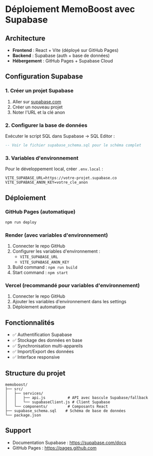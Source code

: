 # Déploiement MemoBoost avec Supabase

## Architecture

- **Frontend** : React + Vite (déployé sur GitHub Pages)
- **Backend** : Supabase (auth + base de données)
- **Hébergement** : GitHub Pages + Supabase Cloud

## Configuration Supabase

### 1. Créer un projet Supabase
1. Aller sur [supabase.com](https://supabase.com)
2. Créer un nouveau projet
3. Noter l'URL et la clé anon

### 2. Configurer la base de données
Exécuter le script SQL dans Supabase → SQL Editor :

```sql
-- Voir le fichier supabase_schema.sql pour le schéma complet
```

### 3. Variables d'environnement
Pour le développement local, créer `.env.local` :
```
VITE_SUPABASE_URL=https://votre-projet.supabase.co
VITE_SUPABASE_ANON_KEY=votre_cle_anon
```

## Déploiement

### GitHub Pages (automatique)
```bash
npm run deploy
```

### Render (avec variables d'environnement)
1. Connecter le repo GitHub
2. Configurer les variables d'environnement :
   - `VITE_SUPABASE_URL`
   - `VITE_SUPABASE_ANON_KEY`
3. Build command : `npm run build`
4. Start command : `npm start`

### Vercel (recommandé pour variables d'environnement)
1. Connecter le repo GitHub
2. Ajouter les variables d'environnement dans les settings
3. Déploiement automatique

## Fonctionnalités

- ✅ Authentification Supabase
- ✅ Stockage des données en base
- ✅ Synchronisation multi-appareils
- ✅ Import/Export des données
- ✅ Interface responsive

## Structure du projet

```
memoboost/
├── src/
│   ├── services/
│   │   ├── api.js          # API avec bascule Supabase/fallback
│   │   └── supabaseClient.js # Client Supabase
│   └── components/         # Composants React
├── supabase_schema.sql    # Schéma de base de données
└── package.json
```

## Support

- Documentation Supabase : https://supabase.com/docs
- GitHub Pages : https://pages.github.com